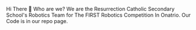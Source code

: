 Hi There 👋
Who are we?
  We are the Resurrection Catholic Secondary School's Robotics Team for The FIRST Robotics Competition In Onatrio.
  Our Code is in our repo page.
